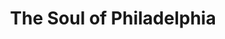 ---
pid: FS143
title: The Soul of Philadelphia
location_transcription: On top of a building
zipcode: '19123'
outside_phl: 
neighborhood: Northern Liberties,Loft District
age: '4'
age_range: "<6"
instagram: 
image_file_name: FS_143.jpg
proposal_transcription: 
topic: Philadelphia
topic_summary: '0'
type: Other No Form
keywords_other: 
credit: Mila Waber
image_labels: 
twitter: 
facebook: 
permalink: "/monuments/fs143/"
layout: item-page
---